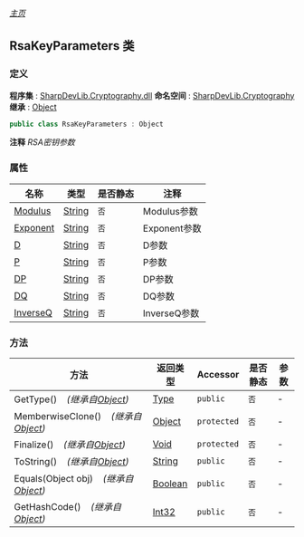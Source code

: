 ###### [主页](./Index.md "主页")
## RsaKeyParameters 类
### 定义
**程序集** : [SharpDevLib.Cryptography.dll](./SharpDevLib.Cryptography.assembly.md "SharpDevLib.Cryptography.dll")
**命名空间** : [SharpDevLib.Cryptography](./SharpDevLib.Cryptography.namespace.md "SharpDevLib.Cryptography")
**继承** : [Object](https://learn.microsoft.com/en-us/dotnet/api/system.object "Object")
``` csharp
public class RsaKeyParameters : Object
```
**注释**
*RSA密钥参数*

### 属性
|名称|类型|是否静态|注释|
|---|---|---|---|
|[Modulus](./SharpDevLib.Cryptography.RsaKeyParameters.Modulus.md "Modulus")|[String](https://learn.microsoft.com/en-us/dotnet/api/system.string "String")|`否`|Modulus参数|
|[Exponent](./SharpDevLib.Cryptography.RsaKeyParameters.Exponent.md "Exponent")|[String](https://learn.microsoft.com/en-us/dotnet/api/system.string "String")|`否`|Exponent参数|
|[D](./SharpDevLib.Cryptography.RsaKeyParameters.D.md "D")|[String](https://learn.microsoft.com/en-us/dotnet/api/system.string "String")|`否`|D参数|
|[P](./SharpDevLib.Cryptography.RsaKeyParameters.P.md "P")|[String](https://learn.microsoft.com/en-us/dotnet/api/system.string "String")|`否`|P参数|
|[DP](./SharpDevLib.Cryptography.RsaKeyParameters.DP.md "DP")|[String](https://learn.microsoft.com/en-us/dotnet/api/system.string "String")|`否`|DP参数|
|[DQ](./SharpDevLib.Cryptography.RsaKeyParameters.DQ.md "DQ")|[String](https://learn.microsoft.com/en-us/dotnet/api/system.string "String")|`否`|DQ参数|
|[InverseQ](./SharpDevLib.Cryptography.RsaKeyParameters.InverseQ.md "InverseQ")|[String](https://learn.microsoft.com/en-us/dotnet/api/system.string "String")|`否`|InverseQ参数|

### 方法
|方法|返回类型|Accessor|是否静态|参数|
|---|---|---|---|---|
|GetType()&nbsp;&nbsp;&nbsp;&nbsp;*(继承自[Object](https://learn.microsoft.com/en-us/dotnet/api/system.object "Object"))*|[Type](https://learn.microsoft.com/en-us/dotnet/api/system.type "Type")|`public`|`否`|-|
|MemberwiseClone()&nbsp;&nbsp;&nbsp;&nbsp;*(继承自[Object](https://learn.microsoft.com/en-us/dotnet/api/system.object "Object"))*|[Object](https://learn.microsoft.com/en-us/dotnet/api/system.object "Object")|`protected`|`否`|-|
|Finalize()&nbsp;&nbsp;&nbsp;&nbsp;*(继承自[Object](https://learn.microsoft.com/en-us/dotnet/api/system.object "Object"))*|[Void](https://learn.microsoft.com/en-us/dotnet/api/system.void "Void")|`protected`|`否`|-|
|ToString()&nbsp;&nbsp;&nbsp;&nbsp;*(继承自[Object](https://learn.microsoft.com/en-us/dotnet/api/system.object "Object"))*|[String](https://learn.microsoft.com/en-us/dotnet/api/system.string "String")|`public`|`否`|-|
|Equals(Object obj)&nbsp;&nbsp;&nbsp;&nbsp;*(继承自[Object](https://learn.microsoft.com/en-us/dotnet/api/system.object "Object"))*|[Boolean](https://learn.microsoft.com/en-us/dotnet/api/system.boolean "Boolean")|`public`|`否`|-|
|GetHashCode()&nbsp;&nbsp;&nbsp;&nbsp;*(继承自[Object](https://learn.microsoft.com/en-us/dotnet/api/system.object "Object"))*|[Int32](https://learn.microsoft.com/en-us/dotnet/api/system.int32 "Int32")|`public`|`否`|-|

